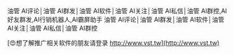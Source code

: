 油管 AI评论│油管 AI群发│油管 AI软件│油管 AI关注│油管 AI私信│油管 AI群控,AI好友群发,AI行销机器人,AI霸屏助手
油管 AI评论│油管 AI群发│油管 AI软件│油管 AI关注│油管 AI私信│油管 AI群控

[😍想了解推广相关软件的朋友请登录 http://www.vst.tw](http://www.vst.tw)



